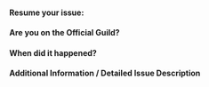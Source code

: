 #### Resume your issue:
> 

#### Are you on the Official Guild? 
>

#### When did it happened?
> 

#### Additional Information / Detailed Issue Description
>
